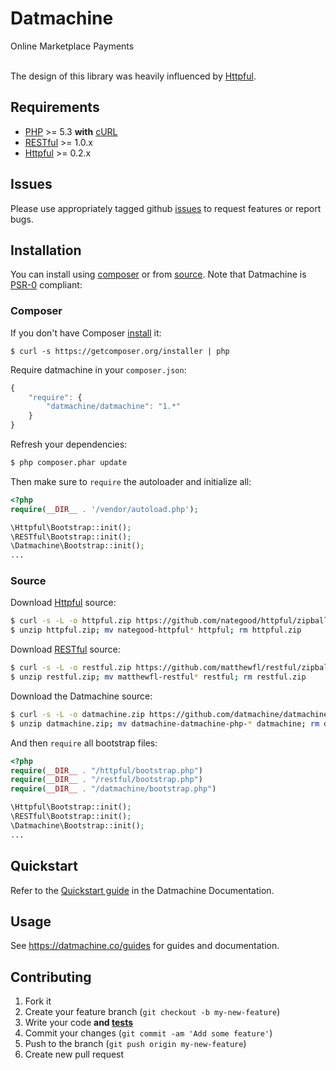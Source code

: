 # Datmachine

Online Marketplace Payments

\
The design of this library was heavily influenced by [Httpful](https://github.com/nategood/httpful).


## Requirements

- [PHP](http://www.php.net) >= 5.3 **with** [cURL](http://www.php.net/manual/en/curl.installation.php)
- [RESTful](https://github.com/matthewfl/restful) >= 1.0.x
- [Httpful](https://github.com/nategood/httpful) >= 0.2.x

## Issues

Please use appropriately tagged github [issues](https://github.com/datmachine/datmachine-php/issues) to request features or report bugs.

## Installation

You can install using [composer](#composer) or from [source](#source). Note that Datmachine is [PSR-0](https://github.com/php-fig/fig-standards/blob/master/accepted/PSR-0.md) compliant:

### Composer

If you don't have Composer [install](http://getcomposer.org/doc/00-intro.md#installation) it:

    $ curl -s https://getcomposer.org/installer | php

Require datmachine in your `composer.json`:

```javascript
{
    "require": {
        "datmachine/datmachine": "1.*"
    }
}
```


Refresh your dependencies:

```bash
$ php composer.phar update
```


Then make sure to `require` the autoloader and initialize all:

```php
<?php
require(__DIR__ . '/vendor/autoload.php');

\Httpful\Bootstrap::init();
\RESTful\Bootstrap::init();
\Datmachine\Bootstrap::init();
...
```

### Source

Download [Httpful](https://github.com/nategood/httpful) source:

```bash
$ curl -s -L -o httpful.zip https://github.com/nategood/httpful/zipball/v0.2.3;
$ unzip httpful.zip; mv nategood-httpful* httpful; rm httpful.zip
```

Download [RESTful](https://github.com/matthewfl/restful) source:

```bash
$ curl -s -L -o restful.zip https://github.com/matthewfl/restful/zipball/master;
$ unzip restful.zip; mv matthewfl-restful* restful; rm restful.zip
```

Download the Datmachine source:

```bash
$ curl -s -L -o datmachine.zip https://github.com/datmachine/datmachine-php/zipball/master
$ unzip datmachine.zip; mv datmachine-datmachine-php-* datmachine; rm datmachine.zip
```


And then `require` all bootstrap files:

```php
<?php
require(__DIR__ . "/httpful/bootstrap.php")
require(__DIR__ . "/restful/bootstrap.php")
require(__DIR__ . "/datmachine/bootstrap.php")

\Httpful\Bootstrap::init();
\RESTful\Bootstrap::init();
\Datmachine\Bootstrap::init();
...
```

## Quickstart

Refer to the [Quickstart guide](https://datmachine.co/getting_started) in the Datmachine Documentation.

## Usage

See https://datmachine.co/guides for guides and documentation.


## Contributing

1. Fork it
2. Create your feature branch (`git checkout -b my-new-feature`)
3. Write your code **and [tests](#testing)**
4. Commit your changes (`git commit -am 'Add some feature'`)
5. Push to the branch (`git push origin my-new-feature`)
6. Create new pull request


